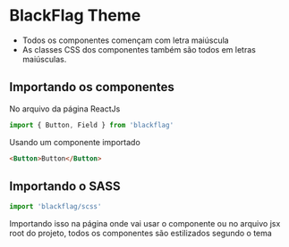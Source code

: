 # BlackFlag Theme

- Todos os componentes començam com letra maiúscula
- As classes CSS dos componentes também são todos em letras maiúsculas.

## Importando os componentes
No arquivo da página ReactJs
```js
import { Button, Field } from 'blackflag'
```
Usando um componente importado
```html
<Button>Button</Button>
```

## Importando o SASS
```js
import 'blackflag/scss'
```
Importando isso na página onde vai usar o componente ou no arquivo jsx root do projeto, todos os componentes são estilizados segundo o tema
